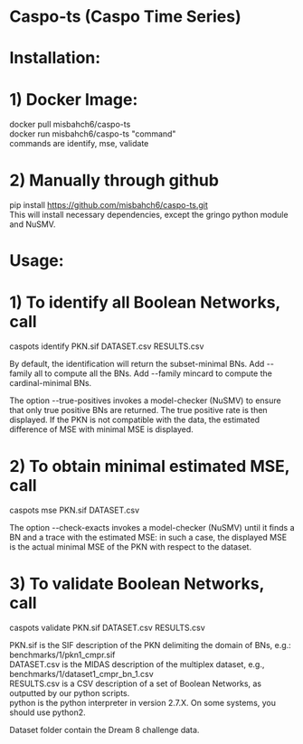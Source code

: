 # Caspo-ts (Caspo Time Series)
# Installation:  

# 1) Docker Image:   

   docker pull misbahch6/caspo-ts   
   docker run misbahch6/caspo-ts "command"   
   commands are identify, mse, validate   

# 2) Manually through github  
   pip install https://github.com/misbahch6/caspo-ts.git  
   This will install necessary dependencies, except the gringo python module and NuSMV.


# Usage:  

# 1) To identify all Boolean Networks, call

   caspots identify PKN.sif DATASET.csv RESULTS.csv  

   By default, the identification will return the subset-minimal BNs. Add --family all to compute all the BNs. Add --family      mincard to compute the cardinal-minimal BNs.

   The option --true-positives invokes a model-checker (NuSMV) to ensure that only true positive BNs are returned. The true      positive rate is then displayed. If the PKN is not compatible with the data, the estimated difference of MSE with minimal    MSE is displayed.

# 2) To obtain minimal estimated MSE, call

   caspots mse PKN.sif DATASET.csv

   The option --check-exacts invokes a model-checker (NuSMV) until it finds a BN and a trace with the estimated MSE: in such    a case, the displayed MSE is the actual minimal MSE of the PKN with respect to the dataset.

# 3) To validate Boolean Networks, call

   caspots validate PKN.sif DATASET.csv RESULTS.csv 

PKN.sif is the SIF description of the PKN delimiting the domain of BNs, e.g.: benchmarks/1/pkn1_cmpr.sif  
DATASET.csv is the MIDAS description of the multiplex dataset, e.g., benchmarks/1/dataset1_cmpr_bn_1.csv  
RESULTS.csv is a CSV description of a set of Boolean Networks, as outputted by our python scripts.  
python is the python interpreter in version 2.7.X. On some systems, you should use python2.  

Dataset folder contain the Dream 8 challenge data. 

